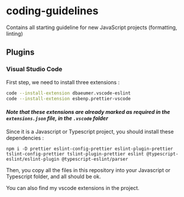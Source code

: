 # coding-guidelines

Contains all starting guideline for new JavaScript projects (formatting, linting)

## Plugins

### Visual Studio Code

First step, we need to install three extensions :

```bash
code --install-extension dbaeumer.vscode-eslint
code --install-extension esbenp.prettier-vscode
```

#### _Note that these extensions are already marked as required in the `extensions.json` file, in the `.vscode` folder_

Since it is a Javascript or Typescript project, you should install these dependencies :

`npm i -D prettier eslint-config-prettier eslint-plugin-prettier tslint-config-prettier tslint-plugin-prettier eslint @typescript-eslint/eslint-plugin @typescript-eslint/parser`

Then, you copy all the files in this repository into your Javascript or Typescript folder, and all should be ok.

You can also find my vscode extensions in the project.
